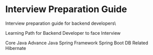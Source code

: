 # Interview Preparation Guide
Interview preparation guide for backend developers\

Learning Path for Backend Developer to face Interview

Core Java
Advance Java
Spring Framework
Spring Boot
DB Related
Hibernate
